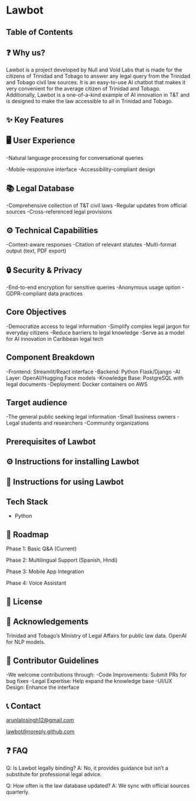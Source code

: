 # Lawbot

## Table of Contents

## ❓ Why us?
Lawbot is a project developed by Null and Void Labs that is made for the citizens of Trinidad and Tobago to answer any legal query from the Trinidad and Tobago civil law sources. It is an easy-to-use AI chatbot that makes it very convenient for the average citizen of Trinidad and Tobago. Additionally, Lawbot is a one-of-a-kind example of AI innovation in T&T and is designed to make the law accessible to all in Trinidad and Tobago.

## ✨ Key Features

## 🖥️ User Experience
-Natural language processing for conversational queries

-Mobile-responsive interface
-Accessibility-compliant design

## 📚 Legal Database
-Comprehensive collection of T&T civil laws
-Regular updates from official sources
-Cross-referenced legal provisions

## ⚙️ Technical Capabilities
-Context-aware responses
-Citation of relevant statutes
-Multi-format output (text, PDF export)

## 🔒 Security & Privacy
-End-to-end encryption for sensitive queries
-Anonymous usage option
-GDPR-compliant data practices

## Core Objectives
-Democratize access to legal information
-Simplify complex legal jargon for everyday citizens
-Reduce barriers to legal knowledge
-Serve as a model for AI innovation in Caribbean legal tech

## Component Breakdown
-Frontend: Streamlit/React interface
-Backend: Python Flask/Django
-AI Layer: OpenAI/Hugging Face models
-Knowledge Base: PostgreSQL with legal documents
-Deployment: Docker containers on AWS

## Target audience
-The general public seeking legal information
-Small business owners
-Legal students and researchers
-Community organizations



## Prerequisites of Lawbot

## ⚙️ Instructions for installing Lawbot

## 📖 Instructions for using Lawbot

## Tech Stack
- Python

## 🔮 Roadmap
Phase 1: Basic Q&A (Current)

Phase 2: Multilingual Support (Spanish, Hindi)

Phase 3: Mobile App Integration

Phase 4: Voice Assistant

## 📜 License

## 🙏  Acknowledgements
Trinidad and Tobago’s Ministry of Legal Affairs for public law data.
OpenAI for NLP models.

## 🤝 Contributor Guidelines
-We welcome contributions through:
-Code Improvements: Submit PRs for bug fixes
-Legal Expertise: Help expand the knowledge base
-UI/UX Design: Enhance the interface

## 📞 Contact

arunlalosingh12@gmail.com

lawbot@noreply.github.com

## ❓ FAQ 
Q: Is Lawbot legally binding?
A: No, it provides guidance but isn’t a substitute for professional legal advice.

Q: How often is the law database updated?
A: We sync with official sources quarterly.


